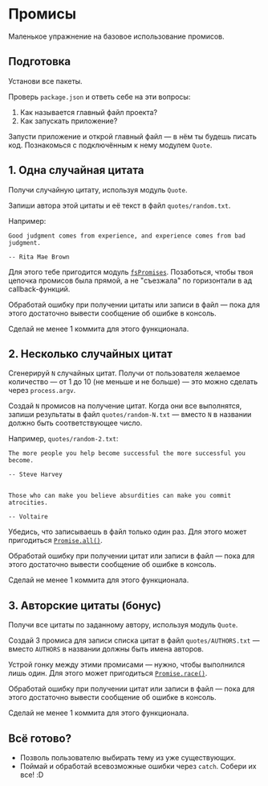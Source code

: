 # Промисы

Маленькое упражнение на базовое использование промисов.

## Подготовка

Установи все пакеты.

Проверь `package.json` и ответь себе на эти вопросы:

1. Как называется главный файл проекта?
2. Как запускать приложение?

Запусти приложение и открой главный файл — в нём ты будешь писать код. Познакомься с подключённым к нему модулем `Quote`.

## 1. Одна случайная цитата

Получи случайную цитату, используя модуль `Quote`.

Запиши автора этой цитаты и её текст в файл `quotes/random.txt`.

Например:

```plain
Good judgment comes from experience, and experience comes from bad judgment.

-- Rita Mae Brown
```

Для этого тебе пригодится модуль [`fsPromises`](https://nodejs.org/docs/latest-v18.x/api/fs.html#fspromiseswritefilefile-data-options). Позаботься, чтобы твоя цепочка промисов была прямой, а не "съезжала" по горизонтали в ад callback-функций.

Обработай ошибку при получении цитаты или записи в файл — пока для этого достаточно вывести сообщение об ошибке в консоль.

Сделай не менее 1 коммита для этого функционала.

## 2. Несколько случайных цитат

Сгенерируй `N` случайных цитат. Получи от пользователя желаемое количество — от 1 до 10 (не меньше и не больше) — это можно сделать через `process.argv`.

Создай `N` промисов на получение цитат. Когда они все выполнятся, запиши результаты в файл `quotes/random-N.txt` — вместо `N` в названии должно быть соответствующее число.

Например, `quotes/random-2.txt`:

```plain
The more people you help become successful the more successful you become.

-- Steve Harvey


Those who can make you believe absurdities can make you commit atrocities.

-- Voltaire
```

Убедись, что записываешь в файл только один раз. Для этого может пригодиться [`Promise.all()`](https://developer.mozilla.org/en-US/docs/Web/JavaScript/Reference/Global_Objects/Promise/all).

Обработай ошибку при получении цитат или записи в файл — пока для этого достаточно вывести сообщение об ошибке в консоль.

Сделай не менее 1 коммита для этого функционала.

## 3. Авторские цитаты (бонус)

Получи все цитаты по заданному автору, используя модуль `Quote`.

Создай 3 промиса для записи списка цитат в файл `quotes/AUTHORS.txt` — вместо `AUTHORS` в названии должны быть имена авторов.

Устрой гонку между этими промисами — нужно, чтобы выполнился лишь один. Для этого может пригодиться [`Promise.race()`](https://developer.mozilla.org/en-US/docs/Web/JavaScript/Reference/Global_Objects/Promise/race).

Обработай ошибку при получении цитат или записи в файл — пока для этого достаточно вывести сообщение об ошибке в консоль.

Сделай не менее 1 коммита для этого функционала.

## Всё готово?

- Позволь пользователю выбирать тему из уже существующих.
- Поймай и обработай всевозможные ошибки через `catch`. Собери их все! :D
